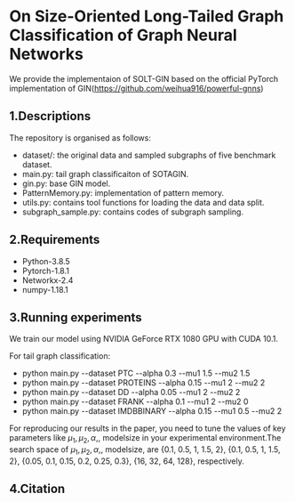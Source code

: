# On Size-Oriented Long-Tailed Graph Classification of Graph Neural Networks

We provide the implementaion of SOLT-GIN based on the official PyTorch implementation of GIN(https://github.com/weihua916/powerful-gnns)

## 1.Descriptions
The repository is organised as follows:

- dataset/: the original data and sampled subgraphs of five benchmark dataset.
- main.py: tail graph classificaiton of SOTAGIN.
- gin.py: base GIN model.
- PatternMemory.py: implementation of pattern memory.
- utils.py: contains tool functions for loading the data and data split.
- subgraph_sample.py: contains codes of subgraph sampling.


## 2.Requirements

- Python-3.8.5
- Pytorch-1.8.1
- Networkx-2.4
- numpy-1.18.1


## 3.Running experiments

We train our model using NVIDIA GeForce RTX 1080 GPU with CUDA 10.1.

For tail graph classification:

- python main.py --dataset PTC  --alpha 0.3 --mu1 1.5 --mu2 1.5
- python main.py --dataset PROTEINS  --alpha 0.15 --mu1 2 --mu2 2 
- python main.py --dataset DD    --alpha 0.05 --mu1 2 --mu2 2
- python main.py --dataset FRANK --alpha 0.1 --mu1 2 --mu2 0
- python main.py --dataset IMDBBINARY --alpha 0.15 --mu1 0.5 --mu2 2

For reproducing our results in the paper, you need to tune the values of key parameters like $\mu_1,\mu_2, \alpha,$, modelsize in your experimental environment.The search space of $\mu_1,\mu_2, \alpha,$, modelsize, are {0.1, 0.5, 1, 1.5, 2}, {0.1, 0.5, 1, 1.5, 2}, {0.05, 0.1, 0.15, 0.2, 0.25, 0.3}, {16, 32, 64, 128},  respectively. 

## 4.Citation